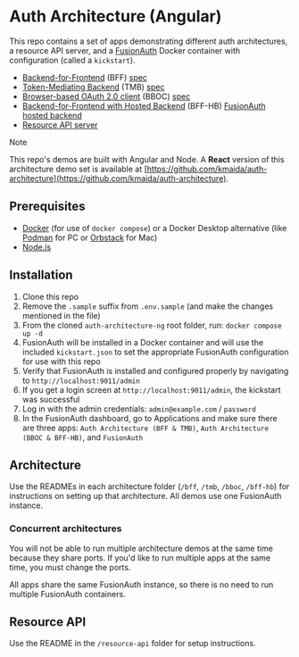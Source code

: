 # Auth Architecture (Angular)

This repo contains a set of apps demonstrating different auth architectures, a resource API server, and a <a href="https://fusionauth.io">FusionAuth</a> Docker container with configuration (called a `kickstart`).

- [Backend-for-Frontend](https://github.com/kmaida/auth-architecture-ng/tree/main/bff) (BFF) [spec](https://datatracker.ietf.org/doc/html/draft-ietf-oauth-browser-based-apps#name-backend-for-frontend-bff)
- [Token-Mediating Backend](https://github.com/kmaida/auth-architecture-ng/tree/main/tmb) (TMB) [spec](https://datatracker.ietf.org/doc/html/draft-ietf-oauth-browser-based-apps#name-token-mediating-backend)
- [Browser-based OAuth 2.0 client](https://github.com/kmaida/auth-architecture-ng/tree/main/bboc) (BBOC) [spec](https://datatracker.ietf.org/doc/html/draft-ietf-oauth-browser-based-apps#name-browser-based-oauth-20-clie)
- [Backend-for-Frontend with Hosted Backend](https://github.com/kmaida/auth-architecture-ng/tree/main/bff-hb) (BFF-HB) [FusionAuth hosted backend](https://fusionauth.io/docs/apis/hosted-backend)
- [Resource API server](https://github.com/kmaida/auth-architecture-ng/tree/main/resource-api)

> [!NOTE]
> This repo's demos are built with Angular and Node. A **React** version of this architecture demo set is available at [https://github.com/kmaida/auth-architecture](https://github.com/kmaida/auth-architecture).

## Prerequisites

- [Docker](https://docker.com) (for use of `docker compose`) or a Docker Desktop alternative (like [Podman](https://podman.io/) for PC or [Orbstack](https://orbstack.dev/) for Mac)
- [Node.js](https://nodejs.org)

## Installation

1. Clone this repo
2. Remove the `.sample` suffix from `.env.sample` (and make the changes mentioned in the file)
3. From the cloned `auth-architecture-ng` root folder, run: `docker compose up -d`
4. FusionAuth will be installed in a Docker container and will use the included `kickstart.json` to set the appropriate FusionAuth configuration for use with this repo
5. Verify that FusionAuth is installed and configured properly by navigating to `http://localhost:9011/admin`
6. If you get a login screen at `http://localhost:9011/admin`, the kickstart was successful
7. Log in with the admin credentials: `admin@example.com` / `password`
8. In the FusionAuth dashboard, go to Applications and make sure there are three apps: `Auth Architecture (BFF & TMB)`, `Auth Architecture (BBOC & BFF-HB)`, and `FusionAuth`

## Architecture

Use the READMEs in each architecture folder (`/bff`, `/tmb`, `/bboc`, `/bff-hb`) for instructions on setting up that architecture. All demos use one FusionAuth instance. 

### Concurrent architectures

You will not be able to run multiple architecture demos at the same time because they share ports. If you'd like to run multiple apps at the same time, you must change the ports.

All apps share the same FusionAuth instance, so there is no need to run multiple FusionAuth containers.

## Resource API

Use the README in the `/resource-api` folder for setup instructions.